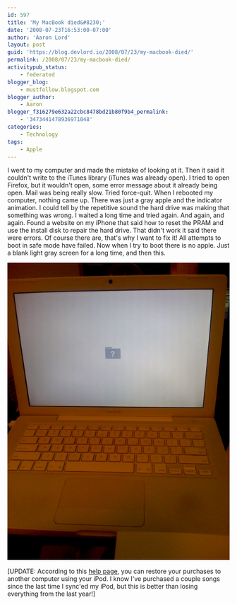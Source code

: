 ```yaml
---
id: 597
title: 'My MacBook died&#8230;'
date: '2008-07-23T16:53:00-07:00'
author: 'Aaron Lord'
layout: post
guid: 'https://blog.devlord.io/2008/07/23/my-macbook-died/'
permalink: /2008/07/23/my-macbook-died/
activitypub_status:
    - federated
blogger_blog:
    - mustfollow.blogspot.com
blogger_author:
    - Aaron
blogger_f316279e632a22cbc8478bd21b80f9b4_permalink:
    - '3473441478936971048'
categories:
    - Technology
tags:
    - Apple
---
```


I went to my computer and made the mistake of looking at it. Then it said it couldn't write to the iTunes library (iTunes was already open). I tried to open Firefox, but it wouldn't open, some error message about it already being open. Mail was being really slow. Tried force-quit. When I rebooted my computer, nothing came up. There was just a gray apple and the indicator animation. I could tell by the repetitive sound the hard drive was making that something was wrong. I waited a long time and tried again. And again, and again. Found a website on my iPhone that said how to reset the PRAM and use the install disk to repair the hard drive. That didn't work it said there were errors. Of course there are, that's why I want to fix it! All attempts to boot in safe mode have failed. Now when I try to boot there is no apple. Just a blank light gray screen for a long time, and then this.

<img src="/assets/img/2008/07/photo-742819.jpg" alt="" border="0" />

\[UPDATE: According to this <a href="http://support.apple.com/kb/HT1848?viewlocale=en_US">help page</a>, you can restore your purchases to another computer using your iPod. I know I've purchased a couple songs since the last time I sync'ed my iPod, but this is better than losing everything from the last year!\]